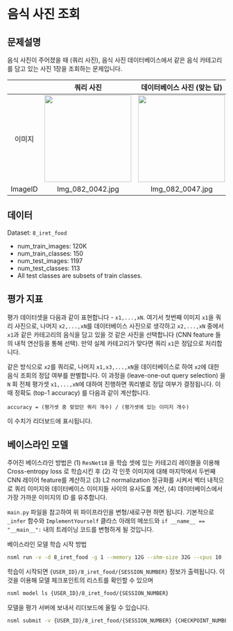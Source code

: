 # 음식 사진 조회

## 문제설명

음식 사진이 주어졌을 때 (쿼리 사진), 음식 사진 데이터베이스에서 같은 음식 카테고리를 담고 있는 사진 1장을 조회하는 문제입니다.

|| 쿼리 사진 | 데이터베이스 사진 (맞는 답) | 데이터베이스 사진 (틀린 답)  |
| :---: | :---: | :---: | :---: |
| 이미지 | <img src="https://oss.navercorp.com/nsml/nipa/raw/master/8_iret_foot/example_images/Img_082_0042.jpg" width="200">  | <img src="https://oss.navercorp.com/nsml/nipa/raw/master/8_iret_food/example_images/Img_082_0047.jpg" width="200"> | <img src="https://oss.navercorp.com/nsml/nipa/raw/master/8_iret_food/example_images/Img_069_0070.JPG" width="200"> |
| ImageID | Img_082_0042.jpg | Img_082_0047.jpg | Img_069_0070.JPG |

## 데이터
Dataset: `8_iret_food`
* num_train_images: 120K
* num_train_classes: 150
* num_test_images: 1197
* num_test_classes: 113
* All test classes are subsets of train classes.

## 평가 지표

평가 데이터셋을 다음과 같이 표현합니다 - `x1,...,xN`. 여기서 첫번째 이미지 `x1`을 쿼리 사진으로, 나머지 `x2,...,xN`를 데이터베이스 사진으로 생각하고 `x2,...,xN` 중에서 `x1`과 같은 카테고리의 음식을 담고 있을 것 같은 사진을 선택합니다 (CNN feature 들의 내적 연산등을 통해 선택). 만약 실제 카테고리가 맞다면 쿼리 `x1`은 정답으로 처리합니다.

같은 방식으로 `x2`를 쿼리로, 나머지 `x1,x3,...,xN`을 데이터베이스로 하여 `x2`에 대한 음식 조회의 정답 여부를 판별합니다. 이 과정을 (leave-one-out query selection) 을 `N` 회 전체 평가셋 `x1,...,xN`에 대하여 진행하면 쿼리별로 정답 여부가 결정됩니다. 이때 정확도 (top-1 accuracy) 를 다음과 같이 계산합니다.

```
accuracy = (평가셋 중 맞았던 쿼리 개수) / (평가셋에 있는 이미지 개수) 
```

이 수치가 리더보드에 표시됩니다.

## 베이스라인 모델

주어진 베이스라인 방법은 (1) `ResNet18` 을 학습 셋에 있는 카테고리 레이블을 이용해 Cross-entropy loss 로 
학습시킨 후 (2) 각 인풋 이미지에 대해 마지막에서 두번째 CNN 레이어 feature를 계산하고
(3) L2 normalization 정규화를 시켜서 벡터 내적으로 쿼리 이미지와 데이터베이스 이미지들
사이의 유사도를 계산, (4) 데이터베이스에서 가장 가까운 이미지의 ID 를 유추합니다.

`main.py` 파일을 참고하여 위 파이프라인을 변형/새로구현 하면 됩니다. 기본적으로
`_infer` 함수와 `ImplementYourself` 클라스 아래의 메쏘드와 
`if __name__ == "__main__":` 내의 트레이닝 코드를 변형하게 될 것입니다.

베이스라인 모델 학습 시작 방법

```bash
nsml run -v -d 8_iret_food -g 1 --memory 12G --shm-size 32G --cpus 10 -e main.py
```

학습이 시작되면 `{USER_ID}/8_iret_food/{SESSION_NUMBER}` 정보가 출력됩니다.
이것을 이용해 모델 체크포인트의 리스트를 확인할 수 있으며

```bash
nsml model ls {USER_ID}/8_iret_food/{SESSION_NUMBER}
```

모델을 평가 서버에 보내서 리더보드에 올릴 수 있습니다.

```bash
nsml submit -v {USER_ID}/8_iret_food/{SESSION_NUMBER} {CHECKPOINT_NUMBER}
```


